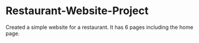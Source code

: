 # Restaurant-Website-Project
Created a simple website for a restaurant. It has 6 pages including the home page. 
